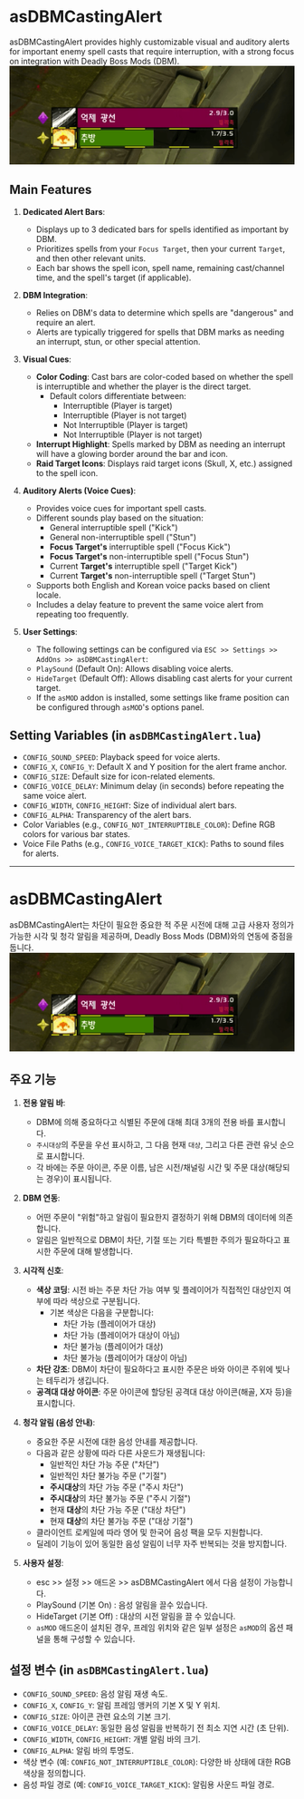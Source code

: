 # asDBMCastingAlert

asDBMCastingAlert provides highly customizable visual and auditory alerts for important enemy spell casts that require interruption, with a strong focus on integration with Deadly Boss Mods (DBM).
![asDBMCastingAlert](https://github.com/aspilla/asMOD/blob/main/.Pictures/asDBMCastingAlert.png?raw=true)

## Main Features

1.  **Dedicated Alert Bars**:
    *   Displays up to 3 dedicated bars for spells identified as important by DBM.
    *   Prioritizes spells from your `Focus Target`, then your current `Target`, and then other relevant units.
    *   Each bar shows the spell icon, spell name, remaining cast/channel time, and the spell's target (if applicable).

2.  **DBM Integration**:
    *   Relies on DBM's data to determine which spells are "dangerous" and require an alert.
    *   Alerts are typically triggered for spells that DBM marks as needing an interrupt, stun, or other special attention.

3.  **Visual Cues**:
    *   **Color Coding**: Cast bars are color-coded based on whether the spell is interruptible and whether the player is the direct target.
        *   Default colors differentiate between:
            *   Interruptible (Player is target)
            *   Interruptible (Player is not target)
            *   Not Interruptible (Player is target)
            *   Not Interruptible (Player is not target)
    *   **Interrupt Highlight**: Spells marked by DBM as needing an interrupt will have a glowing border around the bar and icon.
    *   **Raid Target Icons**: Displays raid target icons (Skull, X, etc.) assigned to the spell icon.

4.  **Auditory Alerts (Voice Cues)**:
    *   Provides voice cues for important spell casts.
    *   Different sounds play based on the situation:
        *   General interruptible spell ("Kick")
        *   General non-interruptible spell ("Stun")
        *   **Focus Target's** interruptible spell ("Focus Kick")
        *   **Focus Target's** non-interruptible spell ("Focus Stun")
        *   Current **Target's** interruptible spell ("Target Kick")
        *   Current **Target's** non-interruptible spell ("Target Stun")
    *   Supports both English and Korean voice packs based on client locale.
    *   Includes a delay feature to prevent the same voice alert from repeating too frequently.

5.  **User Settings**:
    *   The following settings can be configured via `ESC >> Settings >> AddOns >> asDBMCastingAlert`:
    *   `PlaySound` (Default On): Allows disabling voice alerts.
    *   `HideTarget` (Default Off): Allows disabling cast alerts for your current target.
    *   If the `asMOD` addon is installed, some settings like frame position can be configured through `asMOD`'s options panel.

## Setting Variables (in `asDBMCastingAlert.lua`)

*   `CONFIG_SOUND_SPEED`: Playback speed for voice alerts.
*   `CONFIG_X`, `CONFIG_Y`: Default X and Y position for the alert frame anchor.
*   `CONFIG_SIZE`: Default size for icon-related elements.
*   `CONFIG_VOICE_DELAY`: Minimum delay (in seconds) before repeating the same voice alert.
*   `CONFIG_WIDTH`, `CONFIG_HEIGHT`: Size of individual alert bars.
*   `CONFIG_ALPHA`: Transparency of the alert bars.
*   Color Variables (e.g., `CONFIG_NOT_INTERRUPTIBLE_COLOR`): Define RGB colors for various bar states.
*   Voice File Paths (e.g., `CONFIG_VOICE_TARGET_KICK`): Paths to sound files for alerts.

---

# asDBMCastingAlert

asDBMCastingAlert는 차단이 필요한 중요한 적 주문 시전에 대해 고급 사용자 정의가 가능한 시각 및 청각 알림을 제공하며, Deadly Boss Mods (DBM)와의 연동에 중점을 둡니다. 
![asDBMCastingAlert](https://github.com/aspilla/asMOD/blob/main/.Pictures/asDBMCastingAlert.png?raw=true)

## 주요 기능

1.  **전용 알림 바**:
    *   DBM에 의해 중요하다고 식별된 주문에 대해 최대 3개의 전용 바를 표시합니다.
    *   `주시대상`의 주문을 우선 표시하고, 그 다음 현재 `대상`, 그리고 다른 관련 유닛 순으로 표시합니다.
    *   각 바에는 주문 아이콘, 주문 이름, 남은 시전/채널링 시간 및 주문 대상(해당되는 경우)이 표시됩니다.

2.  **DBM 연동**:
    *   어떤 주문이 "위험"하고 알림이 필요한지 결정하기 위해 DBM의 데이터에 의존합니다.
    *   알림은 일반적으로 DBM이 차단, 기절 또는 기타 특별한 주의가 필요하다고 표시한 주문에 대해 발생합니다.

3.  **시각적 신호**:
    *   **색상 코딩**: 시전 바는 주문 차단 가능 여부 및 플레이어가 직접적인 대상인지 여부에 따라 색상으로 구분됩니다.
        *   기본 색상은 다음을 구분합니다:
            *   차단 가능 (플레이어가 대상)
            *   차단 가능 (플레이어가 대상이 아님)
            *   차단 불가능 (플레이어가 대상)
            *   차단 불가능 (플레이어가 대상이 아님)
    *   **차단 강조**: DBM이 차단이 필요하다고 표시한 주문은 바와 아이콘 주위에 빛나는 테두리가 생깁니다.
    *   **공격대 대상 아이콘**: 주문 아이콘에 할당된 공격대 대상 아이콘(해골, X자 등)을 표시합니다.

4.  **청각 알림 (음성 안내)**:
    *   중요한 주문 시전에 대한 음성 안내를 제공합니다.
    *   다음과 같은 상황에 따라 다른 사운드가 재생됩니다:
        *   일반적인 차단 가능 주문 ("차단")
        *   일반적인 차단 불가능 주문 ("기절")
        *   **주시대상**의 차단 가능 주문 ("주시 차단")
        *   **주시대상**의 차단 불가능 주문 ("주시 기절")
        *   현재 **대상**의 차단 가능 주문 ("대상 차단")
        *   현재 **대상**의 차단 불가능 주문 ("대상 기절")
    *   클라이언트 로케일에 따라 영어 및 한국어 음성 팩을 모두 지원합니다.
    *   딜레이 기능이 있어 동일한 음성 알림이 너무 자주 반복되는 것을 방지합니다.

5.  **사용자 설정**:
    *   esc >> 설정 >> 애드온 >> asDBMCastingAlert 에서 다음 설정이 가능합니다.
    *   PlaySound (기본 On) : 음성 알림을 끌수 있습니다.
    *   HideTarget (기본 Off) : 대상의 시전 알림을 끌 수 있습니다.
    *   `asMOD` 애드온이 설치된 경우, 프레임 위치와 같은 일부 설정은 `asMOD`의 옵션 패널을 통해 구성할 수 있습니다.

## 설정 변수 (in `asDBMCastingAlert.lua`)

*   `CONFIG_SOUND_SPEED`: 음성 알림 재생 속도.
*   `CONFIG_X`, `CONFIG_Y`: 알림 프레임 앵커의 기본 X 및 Y 위치.
*   `CONFIG_SIZE`: 아이콘 관련 요소의 기본 크기.
*   `CONFIG_VOICE_DELAY`: 동일한 음성 알림을 반복하기 전 최소 지연 시간 (초 단위).
*   `CONFIG_WIDTH`, `CONFIG_HEIGHT`: 개별 알림 바의 크기.
*   `CONFIG_ALPHA`: 알림 바의 투명도.
*   색상 변수 (예: `CONFIG_NOT_INTERRUPTIBLE_COLOR`): 다양한 바 상태에 대한 RGB 색상을 정의합니다.
*   음성 파일 경로 (예: `CONFIG_VOICE_TARGET_KICK`): 알림용 사운드 파일 경로.
